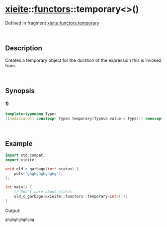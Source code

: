 # [xieite](../../xieite.md)\:\:[functors](../../functors.md)\:\:temporary\<\>\(\)
Defined in fragment [xieite:functors.temporary](../../../src/functors/temporary.cpp)

&nbsp;

## Description
Creates a temporary object for the duration of the expression this is invoked from.

&nbsp;

## Synopsis
#### 1)
```cpp
template<typename Type>
[[nodiscard]] constexpr Type& temporary(Type&& value = Type()) noexcept;
```

&nbsp;

## Example
```cpp
import std.compat;
import xieite;

void old_c_garbage(int* status) {
    puts("ghghghghghghg");
};

int main() {
    // Don't care about status
    old_c_garbage(&xieite::functors::temporary<int>());
}
```
Output:
```
ghghghghghghg
```
